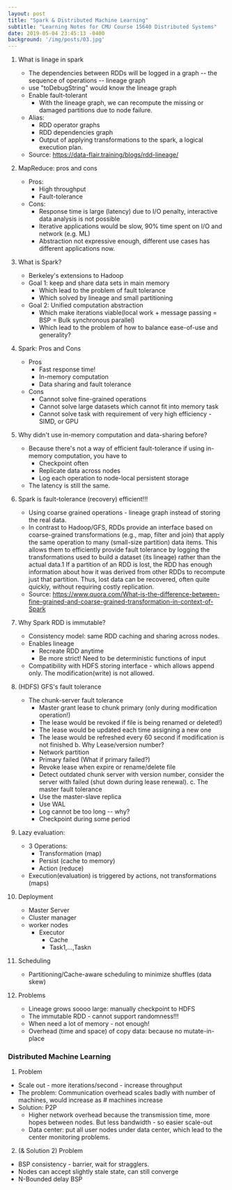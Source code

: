 ```yaml
---
layout: post
title: "Spark & Distributed Machine Learning"
subtitle: "Learning Notes for CMU Course 15640 Distributed Systems"
date: 2019-05-04 23:45:13 -0400
background: '/img/posts/03.jpg'
---
```

1. What is linage in spark
    - The dependencies between RDDs will be logged in a graph -- the sequence of operations -- lineage graph
    - use "toDebugString" would know the lineage graph
    - Enable fault-tolerant
        - With the lineage graph, we can recompute the missing or damaged partitions due to node failure. 
    - Alias:
        - RDD operator graphs
        - RDD dependencies graph
        - Output of applying transformations to the spark, a logical execution plan. 
    - Source: https://data-flair.training/blogs/rdd-lineage/
    
2. MapReduce: pros and cons
    - Pros:
        - High throughput
        - Fault-tolerance
    - Cons:
        - Response time is large (latency) due to I/O penalty, interactive data analysis is not possible
        - Iterative applications would be slow, 90% time spent on I/O and network (e.g. ML)
        - Abstraction not expressive enough, different use cases has different applications now.
        
3. What is Spark?
    - Berkeley's extensions to Hadoop
    - Goal 1: keep and share data sets in main memory
        - Which lead to the problem of fault tolerance
        - Which solved by lineage and small partitioning
    - Goal 2: Unified computation abstraction
        - Which make iterations viable(local work + message passing = BSP = Bulk synchronous parallel)
        - Which lead to the problem of how to balance ease-of-use and generality?
    
4. Spark: Pros and Cons
    - Pros
        - Fast response time!
        - In-memory computation
        - Data sharing and fault tolerance
    - Cons
        - Cannot solve fine-grained operations
        - Cannot solve large datasets which cannot fit into memory task
        - Cannot solve task with requirement of very high efficiency - SIMD, or GPU
        
5. Why didn't use in-memory computation and data-sharing before?
    - Because there's not a way of efficient fault-tolerance if using in-memory computation, you have to 
        - Checkpoint often
        - Replicate data across nodes
        - Log each operation to node-local persistent storage
    - The latency is still the same.
    
6. Spark is fault-tolerance (recovery) efficient!!!
    - Using coarse grained operations - lineage graph instead of storing the real data. 
    - In contrast to Hadoop/GFS, RDDs provide an interface based on coarse-grained transformations (e.g., map, filter and join) that apply the same operation to many (small-size partition) data items. This allows them to efficiently provide fault tolerance by logging the transformations used to build a dataset (its lineage) rather than the actual data.1 If a partition of an RDD is lost, the RDD has enough information about how it was derived from other RDDs to recompute  just that partition. Thus, lost data can be recovered, often quite quickly, without requiring costly replication.
    - Source: https://www.quora.com/What-is-the-difference-between-fine-grained-and-coarse-grained-transformation-in-context-of-Spark

7. Why Spark RDD is immutable?
    - Consistency model: same RDD caching and sharing across nodes.
    - Enables lineage
        - Recreate RDD anytime
        - Be more strict! Need to be deterministic functions of input
    - Compatibility with HDFS storing interface - which allows append only. The modification(write) is not allowed.
    
8. (HDFS) GFS's fault tolerance
    - The chunk-server fault tolerance
        - Master grant lease to chunk primary (only during modification operation!)
        - The lease would be revoked if file is being renamed or deleted!)
        - The lease would be updated each time assigning a new one
        - The lease would be refreshed every 60 second if modification is not finished
    b. Why Lease/version number?
        - Network partition
        - Primary failed (What if primary failed?)
        - Revoke lease when expire or rename/delete file
        - Detect outdated chunk server with version number, consider the server with failed (shut down during lease renewal).
    c. The master fault tolerance
        - Use the master-slave replica
        - Use WAL
        - Log cannot be too long -- why?
        - Checkpoint during some period
        
9. Lazy evaluation:
    - 3 Operations:
        - Transformation (map)
        - Persist (cache to memory)
        - Action (reduce)
    - Execution(evaluation) is triggered by actions, not transformations (maps)
        

10. Deployment
    - Master Server
    - Cluster manager
    - worker nodes
        - Executor
            - Cache
            - Task1,…,Taskn
11. Scheduling
    - Partitioning/Cache-aware scheduling to minimize shuffles (data skew)
    
12. Problems
    - Lineage grows soooo large: manually checkpoint to HDFS
    - The immutable RDD - cannot support randomness!!!
    - When need a lot of memory - not enough!
    - Overhead (time and space) of copy data: because no mutate-in-place
        



### Distributed Machine Learning
1. Problem 
- Scale out - more iterations/second - increase throughput
- The problem: Communication overhead scales badly with number of machines, would increase as # machines increase
- Solution: P2P
    - Higher network overhead because the transmission time, more hopes between nodes. But less bandwidth - so easier scale-out
    - Data center: put all user nodes under data center, which lead to the center monitoring problems.
2. (& Solution 2) Problem 
- BSP consistency - barrier, wait for stragglers. 
- Nodes can accept slightly stale state, can still converge
- N-Bounded delay BSP
    

